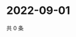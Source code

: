 # 2022-09-01

共 0 条

<!-- BEGIN WEIBO -->
<!-- 最后更新时间 Thu Sep 01 2022 07:16:51 GMT+0800 (China Standard Time) -->

<!-- END WEIBO -->
